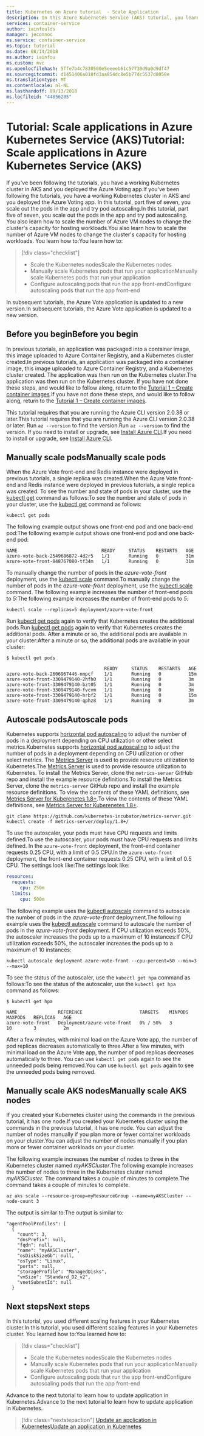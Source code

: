 ```yaml
---
title: Kubernetes on Azure tutorial  - Scale Application
description: In this Azure Kubernetes Service (AKS) tutorial, you learn how to scale nodes and pods in Kubernetes, and implement horizontal pod autoscaling.
services: container-service
author: iainfoulds
manager: jeconnoc
ms.service: container-service
ms.topic: tutorial
ms.date: 08/14/2018
ms.author: iainfou
ms.custom: mvc
ms.openlocfilehash: 5ffe7b4c7830500e5eeeeb61c57730d9a0d9df47
ms.sourcegitcommit: d1451406a010fd3aa854dc8e5b77dc5537d8050e
ms.translationtype: MT
ms.contentlocale: nl-NL
ms.lasthandoff: 09/13/2018
ms.locfileid: "44856205"
---
```

# <a name="tutorial-scale-applications-in-azure-kubernetes-service-aks"></a><span data-ttu-id="96e15-103">Tutorial: Scale applications in Azure Kubernetes Service (AKS)</span><span class="sxs-lookup"><span data-stu-id="96e15-103">Tutorial: Scale applications in Azure Kubernetes Service (AKS)</span></span>

<span data-ttu-id="96e15-104">If you've been following the tutorials, you have a working Kubernetes cluster in AKS and you deployed the Azure Voting app.</span><span class="sxs-lookup"><span data-stu-id="96e15-104">If you've been following the tutorials, you have a working Kubernetes cluster in AKS and you deployed the Azure Voting app.</span></span> <span data-ttu-id="96e15-105">In this tutorial, part five of seven, you scale out the pods in the app and try pod autoscaling.</span><span class="sxs-lookup"><span data-stu-id="96e15-105">In this tutorial, part five of seven, you scale out the pods in the app and try pod autoscaling.</span></span> <span data-ttu-id="96e15-106">You also learn how to scale the number of Azure VM nodes to change the cluster's capacity for hosting workloads.</span><span class="sxs-lookup"><span data-stu-id="96e15-106">You also learn how to scale the number of Azure VM nodes to change the cluster's capacity for hosting workloads.</span></span> <span data-ttu-id="96e15-107">You learn how to:</span><span class="sxs-lookup"><span data-stu-id="96e15-107">You learn how to:</span></span>

> [!div class="checklist"]
> * <span data-ttu-id="96e15-108">Scale the Kubernetes nodes</span><span class="sxs-lookup"><span data-stu-id="96e15-108">Scale the Kubernetes nodes</span></span>
> * <span data-ttu-id="96e15-109">Manually scale Kubernetes pods that run your application</span><span class="sxs-lookup"><span data-stu-id="96e15-109">Manually scale Kubernetes pods that run your application</span></span>
> * <span data-ttu-id="96e15-110">Configure autoscaling pods that run the app front-end</span><span class="sxs-lookup"><span data-stu-id="96e15-110">Configure autoscaling pods that run the app front-end</span></span>

<span data-ttu-id="96e15-111">In subsequent tutorials, the Azure Vote application is updated to a new version.</span><span class="sxs-lookup"><span data-stu-id="96e15-111">In subsequent tutorials, the Azure Vote application is updated to a new version.</span></span>

## <a name="before-you-begin"></a><span data-ttu-id="96e15-112">Before you begin</span><span class="sxs-lookup"><span data-stu-id="96e15-112">Before you begin</span></span>

<span data-ttu-id="96e15-113">In previous tutorials, an application was packaged into a container image, this image uploaded to Azure Container Registry, and a Kubernetes cluster created.</span><span class="sxs-lookup"><span data-stu-id="96e15-113">In previous tutorials, an application was packaged into a container image, this image uploaded to Azure Container Registry, and a Kubernetes cluster created.</span></span> <span data-ttu-id="96e15-114">The application was then run on the Kubernetes cluster.</span><span class="sxs-lookup"><span data-stu-id="96e15-114">The application was then run on the Kubernetes cluster.</span></span> <span data-ttu-id="96e15-115">If you have not done these steps, and would like to follow along, return to the [Tutorial 1 – Create container images][aks-tutorial-prepare-app].</span><span class="sxs-lookup"><span data-stu-id="96e15-115">If you have not done these steps, and would like to follow along, return to the [Tutorial 1 – Create container images][aks-tutorial-prepare-app].</span></span>

<span data-ttu-id="96e15-116">This tutorial requires that you are running the Azure CLI version 2.0.38 or later.</span><span class="sxs-lookup"><span data-stu-id="96e15-116">This tutorial requires that you are running the Azure CLI version 2.0.38 or later.</span></span> <span data-ttu-id="96e15-117">Run `az --version` to find the version.</span><span class="sxs-lookup"><span data-stu-id="96e15-117">Run `az --version` to find the version.</span></span> <span data-ttu-id="96e15-118">If you need to install or upgrade, see [Install Azure CLI][azure-cli-install].</span><span class="sxs-lookup"><span data-stu-id="96e15-118">If you need to install or upgrade, see [Install Azure CLI][azure-cli-install].</span></span>

## <a name="manually-scale-pods"></a><span data-ttu-id="96e15-119">Manually scale pods</span><span class="sxs-lookup"><span data-stu-id="96e15-119">Manually scale pods</span></span>

<span data-ttu-id="96e15-120">When the Azure Vote front-end and Redis instance were deployed in previous tutorials, a single replica was created.</span><span class="sxs-lookup"><span data-stu-id="96e15-120">When the Azure Vote front-end and Redis instance were deployed in previous tutorials, a single replica was created.</span></span> <span data-ttu-id="96e15-121">To see the number and state of pods in your cluster, use the [kubectl get][kubectl-get] command as follows:</span><span class="sxs-lookup"><span data-stu-id="96e15-121">To see the number and state of pods in your cluster, use the [kubectl get][kubectl-get] command as follows:</span></span>

```console
kubectl get pods
```

<span data-ttu-id="96e15-122">The following example output shows one front-end pod and one back-end pod:</span><span class="sxs-lookup"><span data-stu-id="96e15-122">The following example output shows one front-end pod and one back-end pod:</span></span>

```
NAME                               READY     STATUS    RESTARTS   AGE
azure-vote-back-2549686872-4d2r5   1/1       Running   0          31m
azure-vote-front-848767080-tf34m   1/1       Running   0          31m
```

<span data-ttu-id="96e15-123">To manually change the number of pods in the *azure-vote-front* deployment, use the [kubectl scale][kubectl-scale] command.</span><span class="sxs-lookup"><span data-stu-id="96e15-123">To manually change the number of pods in the *azure-vote-front* deployment, use the [kubectl scale][kubectl-scale] command.</span></span> <span data-ttu-id="96e15-124">The following example increases the number of front-end pods to *5*:</span><span class="sxs-lookup"><span data-stu-id="96e15-124">The following example increases the number of front-end pods to *5*:</span></span>

```console
kubectl scale --replicas=5 deployment/azure-vote-front
```

<span data-ttu-id="96e15-125">Run [kubectl get pods][kubectl-get] again to verify that Kubernetes creates the additional pods.</span><span class="sxs-lookup"><span data-stu-id="96e15-125">Run [kubectl get pods][kubectl-get] again to verify that Kubernetes creates the additional pods.</span></span> <span data-ttu-id="96e15-126">After a minute or so, the additional pods are available in your cluster:</span><span class="sxs-lookup"><span data-stu-id="96e15-126">After a minute or so, the additional pods are available in your cluster:</span></span>

```console
$ kubectl get pods

                                    READY     STATUS    RESTARTS   AGE
azure-vote-back-2606967446-nmpcf    1/1       Running   0          15m
azure-vote-front-3309479140-2hfh0   1/1       Running   0          3m
azure-vote-front-3309479140-bzt05   1/1       Running   0          3m
azure-vote-front-3309479140-fvcvm   1/1       Running   0          3m
azure-vote-front-3309479140-hrbf2   1/1       Running   0          15m
azure-vote-front-3309479140-qphz8   1/1       Running   0          3m
```

## <a name="autoscale-pods"></a><span data-ttu-id="96e15-127">Autoscale pods</span><span class="sxs-lookup"><span data-stu-id="96e15-127">Autoscale pods</span></span>

<span data-ttu-id="96e15-128">Kubernetes supports [horizontal pod autoscaling][kubernetes-hpa] to adjust the number of pods in a deployment depending on CPU utilization or other select metrics.</span><span class="sxs-lookup"><span data-stu-id="96e15-128">Kubernetes supports [horizontal pod autoscaling][kubernetes-hpa] to adjust the number of pods in a deployment depending on CPU utilization or other select metrics.</span></span> <span data-ttu-id="96e15-129">The [Metrics Server][metrics-server] is used to provide resource utilization to Kubernetes.</span><span class="sxs-lookup"><span data-stu-id="96e15-129">The [Metrics Server][metrics-server] is used to provide resource utilization to Kubernetes.</span></span> <span data-ttu-id="96e15-130">To install the Metrics Server, clone the `metrics-server` GitHub repo and install the example resource definitions.</span><span class="sxs-lookup"><span data-stu-id="96e15-130">To install the Metrics Server, clone the `metrics-server` GitHub repo and install the example resource definitions.</span></span> <span data-ttu-id="96e15-131">To view the contents of these YAML definitions, see [Metrics Server for Kuberenetes 1.8+][metrics-server-github].</span><span class="sxs-lookup"><span data-stu-id="96e15-131">To view the contents of these YAML definitions, see [Metrics Server for Kuberenetes 1.8+][metrics-server-github].</span></span>

```console
git clone https://github.com/kubernetes-incubator/metrics-server.git
kubectl create -f metrics-server/deploy/1.8+/
```

<span data-ttu-id="96e15-132">To use the autoscaler, your pods must have CPU requests and limits defined.</span><span class="sxs-lookup"><span data-stu-id="96e15-132">To use the autoscaler, your pods must have CPU requests and limits defined.</span></span> <span data-ttu-id="96e15-133">In the `azure-vote-front` deployment, the front-end container requests 0.25 CPU, with a limit of 0.5 CPU.</span><span class="sxs-lookup"><span data-stu-id="96e15-133">In the `azure-vote-front` deployment, the front-end container requests 0.25 CPU, with a limit of 0.5 CPU.</span></span> <span data-ttu-id="96e15-134">The settings look like:</span><span class="sxs-lookup"><span data-stu-id="96e15-134">The settings look like:</span></span>

```yaml
resources:
  requests:
     cpu: 250m
  limits:
     cpu: 500m
```

<span data-ttu-id="96e15-135">The following example uses the [kubectl autoscale][kubectl-autoscale] command to autoscale the number of pods in the *azure-vote-front* deployment.</span><span class="sxs-lookup"><span data-stu-id="96e15-135">The following example uses the [kubectl autoscale][kubectl-autoscale] command to autoscale the number of pods in the *azure-vote-front* deployment.</span></span> <span data-ttu-id="96e15-136">If CPU utilization exceeds 50%, the autoscaler increases the pods up to a maximum of 10 instances:</span><span class="sxs-lookup"><span data-stu-id="96e15-136">If CPU utilization exceeds 50%, the autoscaler increases the pods up to a maximum of 10 instances:</span></span>

```console
kubectl autoscale deployment azure-vote-front --cpu-percent=50 --min=3 --max=10
```

<span data-ttu-id="96e15-137">To see the status of the autoscaler, use the `kubectl get hpa` command as follows:</span><span class="sxs-lookup"><span data-stu-id="96e15-137">To see the status of the autoscaler, use the `kubectl get hpa` command as follows:</span></span>

```
$ kubectl get hpa

NAME               REFERENCE                     TARGETS    MINPODS   MAXPODS   REPLICAS   AGE
azure-vote-front   Deployment/azure-vote-front   0% / 50%   3         10        3          2m
```

<span data-ttu-id="96e15-138">After a few minutes, with minimal load on the Azure Vote app, the number of pod replicas decreases automatically to three.</span><span class="sxs-lookup"><span data-stu-id="96e15-138">After a few minutes, with minimal load on the Azure Vote app, the number of pod replicas decreases automatically to three.</span></span> <span data-ttu-id="96e15-139">You can use `kubectl get pods` again to see the unneeded pods being removed.</span><span class="sxs-lookup"><span data-stu-id="96e15-139">You can use `kubectl get pods` again to see the unneeded pods being removed.</span></span>

## <a name="manually-scale-aks-nodes"></a><span data-ttu-id="96e15-140">Manually scale AKS nodes</span><span class="sxs-lookup"><span data-stu-id="96e15-140">Manually scale AKS nodes</span></span>

<span data-ttu-id="96e15-141">If you created your Kubernetes cluster using the commands in the previous tutorial, it has one node.</span><span class="sxs-lookup"><span data-stu-id="96e15-141">If you created your Kubernetes cluster using the commands in the previous tutorial, it has one node.</span></span> <span data-ttu-id="96e15-142">You can adjust the number of nodes manually if you plan more or fewer container workloads on your cluster.</span><span class="sxs-lookup"><span data-stu-id="96e15-142">You can adjust the number of nodes manually if you plan more or fewer container workloads on your cluster.</span></span>

<span data-ttu-id="96e15-143">The following example increases the number of nodes to three in the Kubernetes cluster named *myAKSCluster*.</span><span class="sxs-lookup"><span data-stu-id="96e15-143">The following example increases the number of nodes to three in the Kubernetes cluster named *myAKSCluster*.</span></span> <span data-ttu-id="96e15-144">The command takes a couple of minutes to complete.</span><span class="sxs-lookup"><span data-stu-id="96e15-144">The command takes a couple of minutes to complete.</span></span>

```azurecli
az aks scale --resource-group=myResourceGroup --name=myAKSCluster --node-count 3
```

<span data-ttu-id="96e15-145">The output is similar to:</span><span class="sxs-lookup"><span data-stu-id="96e15-145">The output is similar to:</span></span>

```
"agentPoolProfiles": [
  {
    "count": 3,
    "dnsPrefix": null,
    "fqdn": null,
    "name": "myAKSCluster",
    "osDiskSizeGb": null,
    "osType": "Linux",
    "ports": null,
    "storageProfile": "ManagedDisks",
    "vmSize": "Standard_D2_v2",
    "vnetSubnetId": null
  }
```

## <a name="next-steps"></a><span data-ttu-id="96e15-146">Next steps</span><span class="sxs-lookup"><span data-stu-id="96e15-146">Next steps</span></span>

<span data-ttu-id="96e15-147">In this tutorial, you used different scaling features in your Kubernetes cluster.</span><span class="sxs-lookup"><span data-stu-id="96e15-147">In this tutorial, you used different scaling features in your Kubernetes cluster.</span></span> <span data-ttu-id="96e15-148">You learned how to:</span><span class="sxs-lookup"><span data-stu-id="96e15-148">You learned how to:</span></span>

> [!div class="checklist"]
> * <span data-ttu-id="96e15-149">Scale the Kubernetes nodes</span><span class="sxs-lookup"><span data-stu-id="96e15-149">Scale the Kubernetes nodes</span></span>
> * <span data-ttu-id="96e15-150">Manually scale Kubernetes pods that run your application</span><span class="sxs-lookup"><span data-stu-id="96e15-150">Manually scale Kubernetes pods that run your application</span></span>
> * <span data-ttu-id="96e15-151">Configure autoscaling pods that run the app front-end</span><span class="sxs-lookup"><span data-stu-id="96e15-151">Configure autoscaling pods that run the app front-end</span></span>

<span data-ttu-id="96e15-152">Advance to the next tutorial to learn how to update application in Kubernetes.</span><span class="sxs-lookup"><span data-stu-id="96e15-152">Advance to the next tutorial to learn how to update application in Kubernetes.</span></span>

> [!div class="nextstepaction"]
> <span data-ttu-id="96e15-153">[Update an application in Kubernetes][aks-tutorial-update-app]</span><span class="sxs-lookup"><span data-stu-id="96e15-153">[Update an application in Kubernetes][aks-tutorial-update-app]</span></span>

<!-- LINKS - external -->
[kubectl-autoscale]: https://kubernetes.io/docs/reference/generated/kubectl/kubectl-commands#autoscale
[kubectl-get]: https://kubernetes.io/docs/reference/generated/kubectl/kubectl-commands#get
[kubectl-scale]: https://kubernetes.io/docs/reference/generated/kubectl/kubectl-commands#scale
[kubernetes-hpa]: https://kubernetes.io/docs/tasks/run-application/horizontal-pod-autoscale/
[metrics-server-github]: https://github.com/kubernetes-incubator/metrics-server/tree/master/deploy/1.8%2B
[metrics-server]: https://kubernetes.io/docs/tasks/debug-application-cluster/core-metrics-pipeline/

<!-- LINKS - internal -->
[aks-tutorial-prepare-app]: ./tutorial-kubernetes-prepare-app.md
[aks-tutorial-update-app]: ./tutorial-kubernetes-app-update.md
[az-aks-scale]: /cli/azure/aks#az-aks-scale
[azure-cli-install]: /cli/azure/install-azure-cli
